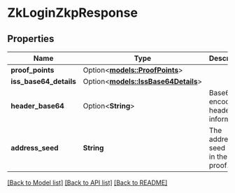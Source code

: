 # ZkLoginZkpResponse

## Properties

Name | Type | Description | Notes
------------ | ------------- | ------------- | -------------
**proof_points** | Option<[**models::ProofPoints**](ProofPoints.md)> |  | [optional]
**iss_base64_details** | Option<[**models::IssBase64Details**](IssBase64Details.md)> |  | [optional]
**header_base64** | Option<**String**> | Base64 encoded header information. | [optional]
**address_seed** | **String** | The address seed used in the proof. | 

[[Back to Model list]](../README.md#documentation-for-models) [[Back to API list]](../README.md#documentation-for-api-endpoints) [[Back to README]](../README.md)


